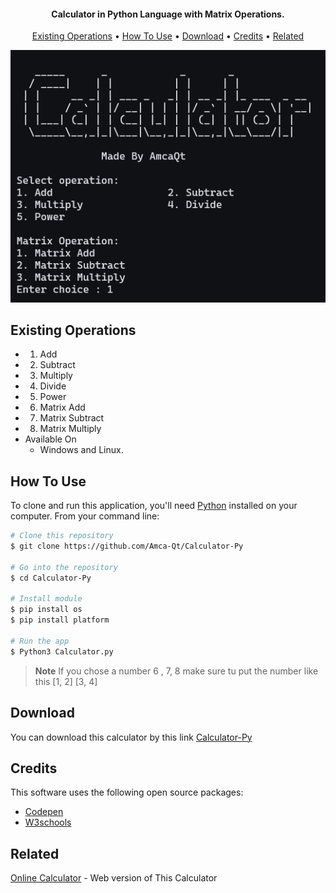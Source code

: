 <h4 align="center">Calculator in Python Language with Matrix Operations.</h4>
<p align="center">
  <a href="#existing-operations">Existing Operations</a> •
  <a href="#how-to-use">How To Use</a> •
  <a href="#download">Download</a> •
  <a href="#credits">Credits</a> •
  <a href="#related">Related</a> 
</p>

![screenshot](https://raw.githubusercontent.com/Amca-qt/Calculator-Py/main/images/Screenshot%20(469).png)

## Existing Operations

* 1. Add
* 2. Subtract
* 3. Multiply
* 4. Divide
* 5. Power
* 6. Matrix Add
* 7. Matrix Subtract
* 8. Matrix Multiply
* Available On
  - Windows and Linux.

## How To Use

To clone and run this application, you'll need [Python](https://www.python.org/download/releases/2.7/) installed on your computer. From your command line:

```bash
# Clone this repository
$ git clone https://github.com/Amca-Qt/Calculator-Py

# Go into the repository
$ cd Calculator-Py

# Install module
$ pip install os
$ pip install platform

# Run the app
$ Python3 Calculator.py
```

> **Note**
> If you chose a number 6 , 7, 8 make sure tu put the number like this [1, 2] [3, 4]


## Download

You can download this calculator by this link [Calculator-Py]()


## Credits

This software uses the following open source packages:

- [Codepen](http://codepen.com/)
- [W3schools](https://w3schools.com/)

## Related

[Online Calculator](https://amca-qt.github.io/Python/Calculator/index.html) - Web version of This Calculator
